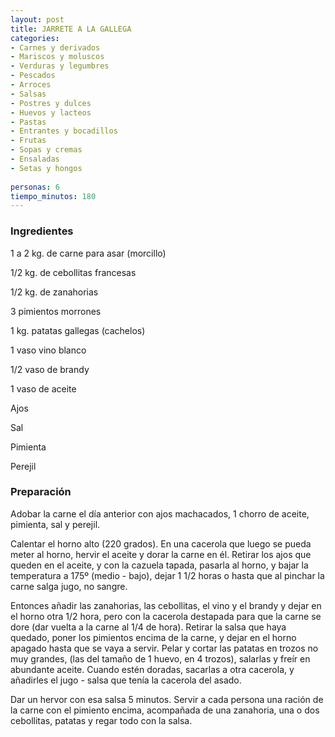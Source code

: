 ```yaml
---
layout: post
title: JARRETE A LA GALLEGA
categories:
- Carnes y derivados
- Mariscos y moluscos
- Verduras y legumbres
- Pescados
- Arroces
- Salsas
- Postres y dulces
- Huevos y lacteos
- Pastas
- Entrantes y bocadillos
- Frutas
- Sopas y cremas
- Ensaladas
- Setas y hongos
 
personas: 6 
tiempo_minutos: 180 
---
```

<h3>Ingredientes</h3>
1 a 2 kg. de carne para asar (morcillo)

1/2 kg. de cebollitas francesas

1/2 kg. de zanahorias

3 pimientos morrones

1 kg. patatas gallegas (cachelos)

1 vaso vino blanco

1/2 vaso de brandy

1 vaso de aceite

Ajos

Sal

Pimienta

Perejil

<h3>Preparación</h3>
Adobar la carne el día anterior con ajos machacados, 1 chorro de aceite, pimienta, sal y perejil.

Calentar el horno alto (220 grados). En una cacerola que luego se pueda meter al horno, hervir el aceite y dorar la carne en él. Retirar los ajos que queden en el aceite, y con la cazuela tapada, pasarla al horno, y bajar la temperatura a 175&ordm; (medio - bajo), dejar 1 1/2 horas o hasta que al pinchar la carne salga jugo, no sangre.

Entonces añadir las zanahorias, las cebollitas, el vino y el brandy y dejar en el horno otra 1/2 hora, pero con la cacerola destapada para que la carne se dore (dar vuelta a la carne al 1/4 de hora). Retirar la salsa que haya quedado, poner los pimientos encima de la carne, y dejar en el horno apagado hasta que se vaya a servir. Pelar y cortar las patatas en trozos no muy grandes, (las del tamaño de 1 huevo, en 4 trozos), salarlas y freír en abundante aceite. Cuando estén doradas, sacarlas a otra cacerola, y añadirles el jugo - salsa que tenía la cacerola del asado.

Dar un hervor con esa salsa 5 minutos. Servir a cada persona una ración de la carne con el pimiento encima, acompañada de una zanahoria, una o dos cebollitas, patatas y regar todo con la salsa.

